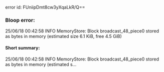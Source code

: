 error id: FUniipDmt8cw3yXqaLkR/Q==
### Bloop error:

25/06/18 00:42:58 INFO MemoryStore: Block broadcast_48_piece0 stored as bytes in memory (estimated size 6.1 KiB, free 4.5 GiB)
#### Short summary: 

25/06/18 00:42:58 INFO MemoryStore: Block broadcast_48_piece0 stored as bytes in memory (estimated s...